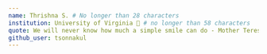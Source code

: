 ```yaml
---
name: Thrishna S. # No longer than 28 characters
institution: University of Virginia 🚩 # no longer than 58 characters
quote: We will never know how much a simple smile can do - Mother Teresa # no longer than 100 characters, avoid using quotes(") to guarantee the format remains the same.
github_user: tsonnakul
---
```

